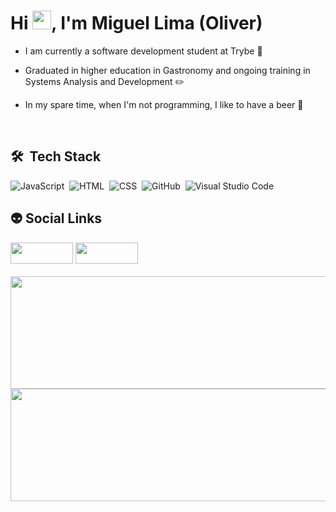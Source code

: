 <h1 align="left">Hi <img src="https://raw.githubusercontent.com/kaueMarques/kaueMarques/master/hi.gif" width="30px">, I'm Miguel Lima (Oliver)</h1>

- I am currently a software development student at Trybe :green_heart:

- Graduated in higher education in Gastronomy and ongoing training in Systems Analysis and Development :pencil2:

- In my spare time, when I'm not programming, I like to have a beer 🍺

<br>

## 🛠 &nbsp;Tech Stack

![JavaScript](https://img.shields.io/badge/-JavaScript-05122A?style=flat&logo=javascript)&nbsp;
![HTML](https://img.shields.io/badge/-HTML-05122A?style=flat&logo=HTML5)&nbsp;
![CSS](https://img.shields.io/badge/-CSS-05122A?style=flat&logo=CSS3&logoColor=1572B6)&nbsp;
![GitHub](https://img.shields.io/badge/-GitHub-05122A?style=flat&logo=github)&nbsp;
![Visual Studio Code](https://img.shields.io/badge/-Visual%20Studio%20Code-05122A?style=flat&logo=visual-studio-code&logoColor=007ACC)&nbsp;


## :alien: Social Links
<div>
 <a href="mailto:miguellimaoliver97@gmail.com" target="_blank"><img width="100em" height="34em" src="https://img.shields.io/badge/Gmail-D14836?style=for-the-badge&logo=gmail&logoColor=white" target="_blank"></a> 
 <a href="https://www.linkedin.com/in/adsmiguel/" target="_blank"><img width="100em" height="34em" src="https://img.shields.io/badge/-LinkedIn-%230077B5?style=for-the-badge&logo=linkedin&logoColor=white" target="_blank"></a> 
</div>
 
 <br>
 
 <div>
 <div float="left">
  <img height="180em" width="720" src="https://github-readme-stats.vercel.app/api?username=Miguel-Lima&show_icons=true&theme=dracula&include_all_commits=false&count_private=true"/>
  <img height="180em" width="720" src="https://github-readme-stats.vercel.app/api/top-langs/?username=Miguel-Lima&layout=compact&langs_count=7&theme=dracula"/>
</div>
 </div>

